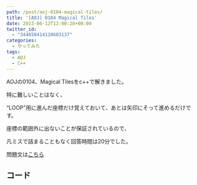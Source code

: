```yaml
---
path: /post/aoj-0104-magical-tiles/
title: '[AOJ] 0104 Magical Tiles'
date: 2013-06-12T12:00:28+00:00
twitter_id:
  - "344650414110683137"
categories:
  - やってみた
tags:
  - AOJ
  - C++
---
```

AOJの0104、Magical Tilesをc++で解きました。

特に難しいことはなく、
  
&#8220;LOOP&#8221;用に進んだ座標だけ覚えておいて、あとは矢印にそって進めるだけです。

座標の範囲外に出ないことが保証されているので、
  
凡ミスで詰まることもなく回答時間は20分でした。

問題文は[こちら](http://judge.u-aizu.ac.jp/onlinejudge/description.jsp?id=0104&lang=jp)

<!--more-->

コード
----------------------------------------


<div style="font-size:0px;height:0px;line-height:0px;margin:0;padding:0;clear:both">
</div>